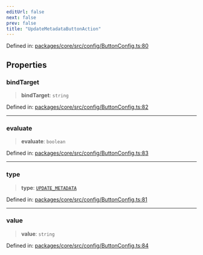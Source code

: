 ```yaml
---
editUrl: false
next: false
prev: false
title: "UpdateMetadataButtonAction"
---
```


Defined in: [packages/core/src/config/ButtonConfig.ts:80](https://github.com/mProjectsCode/obsidian-meta-bind-plugin/blob/6e87907d27dd07b6437b63c980b11d2bfef62599/packages/core/src/config/ButtonConfig.ts#L80)

## Properties

### bindTarget

> **bindTarget**: `string`

Defined in: [packages/core/src/config/ButtonConfig.ts:82](https://github.com/mProjectsCode/obsidian-meta-bind-plugin/blob/6e87907d27dd07b6437b63c980b11d2bfef62599/packages/core/src/config/ButtonConfig.ts#L82)

***

### evaluate

> **evaluate**: `boolean`

Defined in: [packages/core/src/config/ButtonConfig.ts:83](https://github.com/mProjectsCode/obsidian-meta-bind-plugin/blob/6e87907d27dd07b6437b63c980b11d2bfef62599/packages/core/src/config/ButtonConfig.ts#L83)

***

### type

> **type**: [`UPDATE_METADATA`](/obsidian-meta-bind-plugin-docs/api/enumerations/buttonactiontype/#update_metadata)

Defined in: [packages/core/src/config/ButtonConfig.ts:81](https://github.com/mProjectsCode/obsidian-meta-bind-plugin/blob/6e87907d27dd07b6437b63c980b11d2bfef62599/packages/core/src/config/ButtonConfig.ts#L81)

***

### value

> **value**: `string`

Defined in: [packages/core/src/config/ButtonConfig.ts:84](https://github.com/mProjectsCode/obsidian-meta-bind-plugin/blob/6e87907d27dd07b6437b63c980b11d2bfef62599/packages/core/src/config/ButtonConfig.ts#L84)
